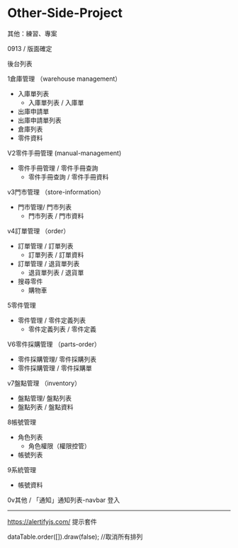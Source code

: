 # Other-Side-Project

其他：練習、專案

0913 / 版面確定

後台列表

1倉庫管理
（warehouse management）

* 入庫單列表
  * 入庫單列表 / 入庫單
* 出庫申請單
* 出庫申請單列表
* 倉庫列表
* 零件資料

V2零件手冊管理
(manual-management)

* 零件手冊管理 / 零件手冊查詢
  * 零件手冊查詢 / 零件手冊資料

v3門市管理
（store-information）

* 門市管理/ 門市列表
  * 門市列表 / 門市資料

v4訂單管理
（order）

* 訂單管理 / 訂單列表
  * 訂單列表 / 訂單資料
* 訂單管理 / 退貨單列表
  * 退貨單列表 / 退貨單
* 搜尋零件
  * 購物車

5零件管理

* 零件管理 / 零件定義列表
  * 零件定義列表 / 零件定義

V6零件採購管理
（parts-order）

* 零件採購管理/ 零件採購列表
* 零件採購管理 / 零件採購單

v7盤點管理
（inventory）

* 盤點管理/ 盤點列表
* 盤點列表 / 盤點資料

8帳號管理

* 角色列表
  * 角色權限（權限控管）
* 帳號列表

9系統管理

* 帳號資料

0v其他 /
「通知」通知列表-navbar
登入

***

<https://alertifyjs.com/>
提示套件

dataTable.order([]).draw(false); //取消所有排列